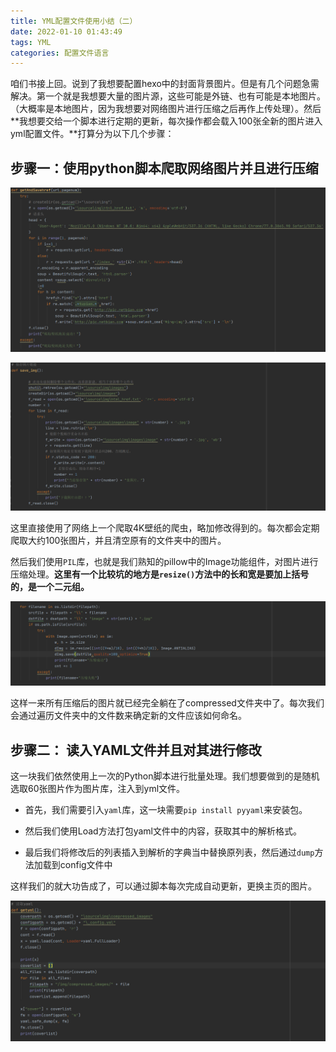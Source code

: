 ```yaml
---
title: YML配置文件使用小结（二）
date: 2022-01-10 01:43:49
tags: YML
categories: 配置文件语言
---
```


咱们书接上回。说到了我想要配置hexo中的封面背景图片。但是有几个问题急需解决。第一个就是我想要大量的图片源，这些可能是外链、也有可能是本地图片。（大概率是本地图片，因为我想要对网络图片进行压缩之后再作上传处理）。然后**我想要交给一个脚本进行定期的更新，每次操作都会载入100张全新的图片进入yml配置文件。**打算分为以下几个步骤：

## 步骤一：使用python脚本爬取网络图片并且进行压缩

![](https://raw.githubusercontent.com/wenqi-wang20/img/main/img/MDpictures37a1f0278433ff8ae9dc802f03861b5.png)

![](https://raw.githubusercontent.com/wenqi-wang20/img/main/img/MDpictures20220110031701.png)

这里直接使用了网络上一个爬取4K壁纸的爬虫，略加修改得到的。每次都会定期爬取大约100张图片，并且清空原有的文件夹中的图片。

然后我们使用`PIL`库，也就是我们熟知的pillow中的Image功能组件，对图片进行压缩处理。**这里有一个比较坑的地方是`resize()`方法中的长和宽是要加上括号的，是一个二元组。**

![](https://raw.githubusercontent.com/wenqi-wang20/img/main/img/MDpictures20220110112406.png)

这样一来所有压缩后的图片就已经完全躺在了compressed文件夹中了。每次我们会通过遍历文件夹中的文件数来确定新的文件应该如何命名。

## 步骤二： 读入YAML文件并且对其进行修改

这一块我们依然使用上一次的Python脚本进行批量处理。我们想要做到的是随机选取60张图片作为图片库，注入到yml文件。

- 首先，我们需要引入`yaml`库，这一块需要`pip install pyyaml`来安装包。

- 然后我们使用Load方法打包yaml文件中的内容，获取其中的解析格式。

- 最后我们将修改后的列表插入到解析的字典当中替换原列表，然后通过`dump`方法加载到config文件中

这样我们的就大功告成了，可以通过脚本每次完成自动更新，更换主页的图片。

![](https://raw.githubusercontent.com/wenqi-wang20/img/main/img/MDpictures20220110150813.png)
